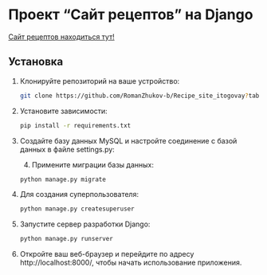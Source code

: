 # Проект “Сайт рецептов” на Django

[Сайт рецептов находиться тут!](https://andybook.pythonanywhere.com/)

## Установка
1. Клонируйте репозиторий на ваше устройство:

    ```bash
    git clone https://github.com/RomanZhukov-b/Recipe_site_itogovay?tab=readme-ov-file
    ```

2. Установите зависимости:

    ```bash
    pip install -r requirements.txt
    ```

3. Создайте базу данных MySQL и настройте соединение с базой данных в файле settings.py:

   
   4. Примените миграции базы данных:

    ```bash
    python manage.py migrate
    ```

5. Для создания суперпользователя:

    ```bash
    python manage.py createsuperuser
    ```

6. Запустите сервер разработки Django:

    ```bash
    python manage.py runserver
    ```

7. Откройте ваш веб-браузер и перейдите по адресу http://localhost:8000/, чтобы начать использование приложения.




